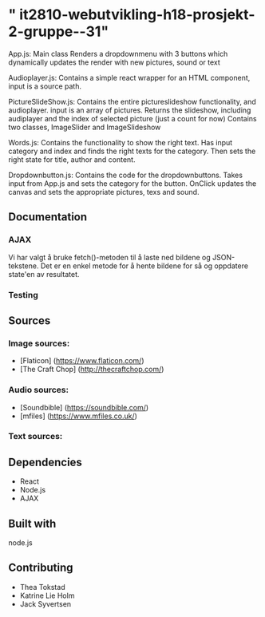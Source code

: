 # " it2810-webutvikling-h18-prosjekt-2-gruppe--31" 

App.js:
Main class
Renders a dropdownmenu with 3 buttons which dynamically updates the render with new pictures, sound or text


Audioplayer.js:
Contains a simple react wrapper for an HTML component, input is a source path.

PictureSlideShow.js:
Contains the entire pictureslideshow functionality, and audioplayer. input is an array of pictures.
Returns the slideshow, including audiplayer and the index of selected picture (just a count for now)
Contains two classes, ImageSlider and ImageSlideshow

Words.js:
Contains the functionality to show the right text. Has input category and index and finds the right texts for the category. Then sets the right state for title, author and content. 

Dropdownbutton.js: 
Contains the code for the dropdownbuttons. Takes input from App.js and sets the category for the button. OnClick updates the canvas and sets the appropriate pictures, texs and sound.

## Documentation

### AJAX
Vi har valgt å bruke fetch()-metoden til å laste ned bildene og JSON-tekstene. Det er en enkel metode for å hente bildene for så og oppdatere state'en av resultatet. 

### Testing

## Sources 
### Image sources:
* [Flaticon] (https://www.flaticon.com/)
* [The Craft Chop] (http://thecraftchop.com/)


### Audio sources:
* [Soundbible] (https://soundbible.com/)
* [mfiles] (https://www.mfiles.co.uk/)

### Text sources:


## Dependencies
* React
* Node.js
* AJAX

## Built with
node.js

## Contributing
* Thea Tokstad
* Katrine Lie Holm
* Jack Syvertsen